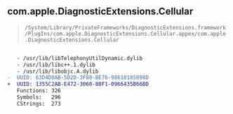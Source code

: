 ## com.apple.DiagnosticExtensions.Cellular

> `/System/Library/PrivateFrameworks/DiagnosticExtensions.framework/PlugIns/com.apple.DiagnosticExtensions.Cellular.appex/com.apple.DiagnosticExtensions.Cellular`

```diff

   - /usr/lib/libTelephonyUtilDynamic.dylib
   - /usr/lib/libc++.1.dylib
   - /usr/lib/libobjc.A.dylib
-  UUID: 63D4D8AB-5D2D-3F88-BE76-98610185098D
+  UUID: 1355C2AB-E472-3060-80F1-0966435B66BD
   Functions: 326
   Symbols:   296
   CStrings:  273

```
